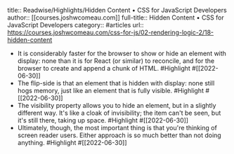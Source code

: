 title:: Readwise/Highlights/Hidden Content • CSS for JavaScript Developers
author:: [[courses.joshwcomeau.com]]
full-title:: Hidden Content • CSS for JavaScript Developers
category:: #articles
url:: https://courses.joshwcomeau.com/css-for-js/02-rendering-logic-2/18-hidden-content
- It is considerably faster for the browser to show or hide an element with display: none than it is for React (or similar) to reconcile, and for the browser to create and append a chunk of HTML. #Highlight #[[2022-06-30]]
- The flip-side is that an element that is hidden with display: none still hogs memory, just like an element that is fully visible. #Highlight #[[2022-06-30]]
- The visibility property allows you to hide an element, but in a slightly different way. It's like a cloak of invisibility; the item can't be seen, but it's still there, taking up space. #Highlight #[[2022-06-30]]
- Ultimately, though, the most important thing is that you're thinking of screen reader users. Either approach is so much better than not doing anything. #Highlight #[[2022-06-30]]